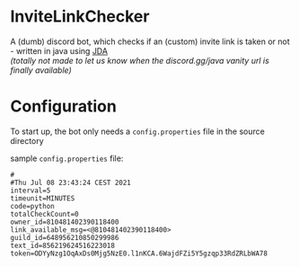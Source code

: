 # InviteLinkChecker

A (dumb) discord bot, which checks if an (custom) invite link is taken or not - written in java using [JDA](https://github.com/DV8FromTheWorld/JDA/)\
_(totally not made to let us know when the discord.gg/java vanity url is finally available)_

# Configuration
To start up, the bot only needs a ``config.properties`` file in the source directory

sample ``config.properties`` file: 
```
#
#Thu Jul 08 23:43:24 CEST 2021
interval=5
timeunit=MINUTES
code=python
totalCheckCount=0
owner_id=810481402390118400
link_available_msg=<@810481402390118400>
guild_id=648956210850299986
text_id=856219624516223018
token=ODYyNzg1OqAxDs0Mjg5NzE0.l1nKCA.6WajdFZi5Y5gzqp33RdZRLbWA78
```

